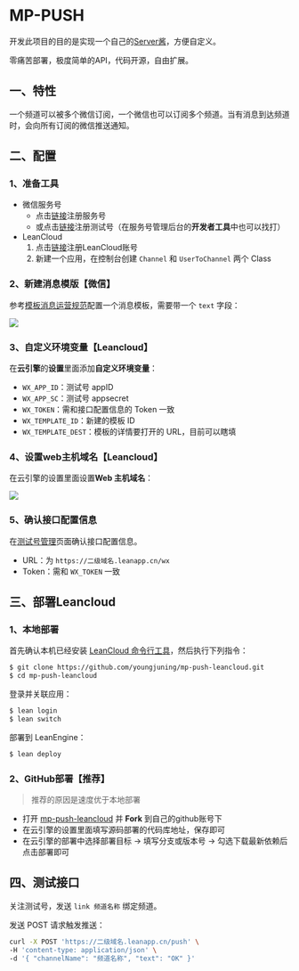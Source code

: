 # MP-PUSH

开发此项目的目的是实现一个自己的[Server酱](http://sc.ftqq.com/)，方便自定义。

零痛苦部署，极度简单的API，代码开源，自由扩展。

## 一、特性

一个频道可以被多个微信订阅，一个微信也可以订阅多个频道。当有消息到达频道时，会向所有订阅的微信推送通知。

## 二、配置

### 1、准备工具

- 微信服务号
  - 点击[链接](https://mp.weixin.qq.com/)注册服务号
  - 或点击[链接](https://mp.weixin.qq.com/debug/cgi-bin/sandbox?t=sandbox/login)注册测试号（在服务号管理后台的**开发者工具**中也可以找打）
- LeanCloud
  1. 点击[链接](https://leancloud.cn/dashboard/login.html#/signin)注册LeanCloud账号
  2. 新建一个应用，在控制台创建 `Channel` 和 `UserToChannel` 两个 Class

### 2、新建消息模版【微信】

参考[模板消息运营规范](http://t.cn/EPO1HE9)配置一个消息模板，需要带一个 `text` 字段：

![](https://i.loli.net/2018/11/29/5bff98bf557fd.png)

### 3、自定义环境变量【Leancloud】

在**云引擎**的**设置**里面添加**自定义环境变量**：

- `WX_APP_ID`：测试号 appID
- `WX_APP_SC`：测试号 appsecret
- `WX_TOKEN`：需和接口配置信息的 Token 一致
- `WX_TEMPLATE_ID`：新建的模板 ID
- `WX_TEMPLATE_DEST`：模板的详情要打开的 URL，目前可以瞎填

### 4、设置web主机域名【Leancloud】

在云引擎的设置里面设置**Web 主机域名**：

![](https://i.loli.net/2018/10/16/5bc5ae204fd6b.png)

### 5、确认接口配置信息

在[测试号管理](https://mp.weixin.qq.com/debug/cgi-bin/sandboxinfo?action=showinfo&t=sandbox/index)页面确认接口配置信息。

- URL：为 `https://二级域名.leanapp.cn/wx`
- Token：需和 `WX_TOKEN` 一致

## 三、部署Leancloud

### 1、本地部署

首先确认本机已经安装 [LeanCloud 命令行工具](https://leancloud.cn/docs/leanengine_cli.html)，然后执行下列指令：

```sh
$ git clone https://github.com/youngjuning/mp-push-leancloud.git
$ cd mp-push-leancloud
```

登录并关联应用：

```sh
$ lean login
$ lean switch
```

部署到 LeanEngine：

```sh
$ lean deploy
```

### 2、GitHub部署【推荐】

> 推荐的原因是速度优于本地部署

- 打开 [mp-push-leancloud](https://github.com/youngjuning/mp-push-leancloud) 并 **Fork** 到自己的github账号下
- 在云引擎的设置里面填写源码部署的代码库地址，保存即可
- 在云引擎的部署中选择部署目标 -> 填写分支或版本号 -> 勾选下载最新依赖后点击部署即可

## 四、测试接口

关注测试号，发送 `link 频道名称` 绑定频道。

发送 POST 请求触发推送：

```sh
curl -X POST 'https://二级域名.leanapp.cn/push' \
-H 'content-type: application/json' \
-d '{ "channelName": "频道名称", "text": "OK" }'
```
